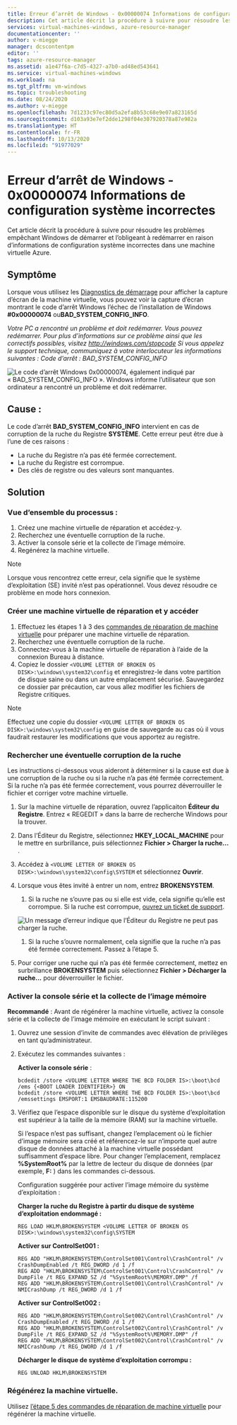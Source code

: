 ```yaml
---
title: Erreur d’arrêt de Windows - 0x00000074 Informations de configuration système incorrectes
description: Cet article décrit la procédure à suivre pour résoudre les problèmes empêchant Windows de démarrer et l’obligeant à redémarrer en raison d’informations de configuration système incorrectes dans une machine virtuelle Azure.
services: virtual-machines-windows, azure-resource-manager
documentationcenter: ''
author: v-miegge
manager: dcscontentpm
editor: ''
tags: azure-resource-manager
ms.assetid: a1e47f6a-c7d5-4327-a7b0-ad48ed543641
ms.service: virtual-machines-windows
ms.workload: na
ms.tgt_pltfrm: vm-windows
ms.topic: troubleshooting
ms.date: 08/24/2020
ms.author: v-miegge
ms.openlocfilehash: 7d1233c97ec80d5a2efa8b53c68e9e07a823165d
ms.sourcegitcommit: d103a93e7ef2dde1298f04e307920378a87e982a
ms.translationtype: HT
ms.contentlocale: fr-FR
ms.lasthandoff: 10/13/2020
ms.locfileid: "91977029"
---
```

# <a name="windows-stop-error---0x00000074-bad-system-config-info"></a>Erreur d’arrêt de Windows - 0x00000074 Informations de configuration système incorrectes

Cet article décrit la procédure à suivre pour résoudre les problèmes empêchant Windows de démarrer et l’obligeant à redémarrer en raison d’informations de configuration système incorrectes dans une machine virtuelle Azure.

## <a name="symptom"></a>Symptôme

Lorsque vous utilisez les [Diagnostics de démarrage](./boot-diagnostics.md) pour afficher la capture d’écran de la machine virtuelle, vous pouvez voir la capture d’écran montrant le code d’arrêt Windows l’échec de l’installation de Windows **#0x00000074** ou**BAD_SYSTEM_CONFIG_INFO**.

*Votre PC a rencontré un problème et doit redémarrer. Vous pouvez redémarrer.* 
*Pour plus d’informations sur ce problème ainsi que les correctifs possibles, visitez http://windows.com/stopcode* 
*Si vous appelez le support technique, communiquez à votre interlocuteur les informations suivantes :* 
*Code d’arrêt : BAD_SYSTEM_CONFIG_INFO*

  ![Le code d’arrêt Windows 0x00000074, également indiqué par « BAD_SYSTEM_CONFIG_INFO ». Windows informe l’utilisateur que son ordinateur a rencontré un problème et doit redémarrer.](./media/windows-stop-error-bad-system-config-info/1.png)

## <a name="cause"></a>Cause :

Le code d’arrêt **BAD_SYSTEM_CONFIG_INFO** intervient en cas de corruption de la ruche du Registre **SYSTÈME**. Cette erreur peut être due à l’une de ces raisons :

- La ruche du Registre n’a pas été fermée correctement.
- La ruche du Registre est corrompue.
- Des clés de registre ou des valeurs sont manquantes.

## <a name="solution"></a>Solution

### <a name="process-overview"></a>Vue d’ensemble du processus :

1. Créez une machine virtuelle de réparation et accédez-y.
1. Recherchez une éventuelle corruption de la ruche.
1. Activer la console série et la collecte de l’image mémoire.
1. Regénérez la machine virtuelle.

> [!NOTE]
> Lorsque vous rencontrez cette erreur, cela signifie que le système d’exploitation (SE) invité n’est pas opérationnel. Vous devez résoudre ce problème en mode hors connexion.

### <a name="create-and-access-a-repair-vm"></a>Créer une machine virtuelle de réparation et y accéder

1. Effectuez les étapes 1 à 3 des [commandes de réparation de machine virtuelle](./repair-windows-vm-using-azure-virtual-machine-repair-commands.md) pour préparer une machine virtuelle de réparation.
1. Recherchez une éventuelle corruption de la ruche.
1. Connectez-vous à la machine virtuelle de réparation à l’aide de la connexion Bureau à distance.
1. Copiez le dossier `<VOLUME LETTER OF BROKEN OS DISK>:\windows\system32\config` et enregistrez-le dans votre partition de disque saine ou dans un autre emplacement sécurisé. Sauvegardez ce dossier par précaution, car vous allez modifier les fichiers de Registre critiques. 

> [!NOTE]
> Effectuez une copie du dossier `<VOLUME LETTER OF BROKEN OS DISK>:\windows\system32\config` en guise de sauvegarde au cas où il vous faudrait restaurer les modifications que vous apportez au registre.

### <a name="check-for-hive-corruption"></a>Rechercher une éventuelle corruption de la ruche

Les instructions ci-dessous vous aideront à déterminer si la cause est due à une corruption de la ruche ou si la ruche n’a pas été fermée correctement. Si la ruche n’a pas été fermée correctement, vous pourrez déverrouiller le fichier et corriger votre machine virtuelle.

1. Sur la machine virtuelle de réparation, ouvrez l’applicaiton **Éditeur du Registre**. Entrez « REGEDIT » dans la barre de recherche Windows pour la trouver.
1. Dans l’Éditeur du Registre, sélectionnez **HKEY_LOCAL_MACHINE** pour le mettre en surbrillance, puis sélectionnez **Fichier > Charger la ruche...** .
1. Accédez à `<VOLUME LETTER OF BROKEN OS DISK>:\windows\system32\config\SYSTEM` et sélectionnez **Ouvrir**.
1. Lorsque vous êtes invité à entrer un nom, entrez **BROKENSYSTEM**.

   1. Si la ruche ne s’ouvre pas ou si elle est vide, cela signifie qu’elle est corrompue. Si la ruche est corrompue, [ouvrez un ticket de support](https://portal.azure.com/?#blade/Microsoft_Azure_Support/HelpAndSupportBlade).

     ![Un message d’erreur indique que l’Éditeur du Registre ne peut pas charger la ruche.](./media/windows-stop-error-bad-system-config-info/2.png)

   1. Si la ruche s’ouvre normalement, cela signifie que la ruche n’a pas été fermée correctement. Passez à l’étape 5.

1. Pour corriger une ruche qui n’a pas été fermée correctement, mettez en surbrillance **BROKENSYSTEM** puis sélectionnez **Fichier > Décharger la ruche...** pour déverrouiller le fichier.

### <a name="enable-the-serial-console-and-memory-dump-collection"></a>Activer la console série et la collecte de l’image mémoire

**Recommandé** : Avant de régénérer la machine virtuelle, activez la console série et la collecte de l’image mémoire en exécutant le script suivant :

1. Ouvrez une session d’invite de commandes avec élévation de privilèges en tant qu’administrateur.
1. Exécutez les commandes suivantes :

   **Activer la console série** :
   
   ```
   bcdedit /store <VOLUME LETTER WHERE THE BCD FOLDER IS>:\boot\bcd /ems {<BOOT LOADER IDENTIFIER>} ON 
   bcdedit /store <VOLUME LETTER WHERE THE BCD FOLDER IS>:\boot\bcd /emssettings EMSPORT:1 EMSBAUDRATE:115200
   ```

1. Vérifiez que l’espace disponible sur le disque du système d’exploitation est supérieur à la taille de la mémoire (RAM) sur la machine virtuelle.

   Si l’espace n’est pas suffisant, changez l’emplacement où le fichier d’image mémoire sera créé et référencez-le sur n’importe quel autre disque de données attaché à la machine virtuelle possédant suffisamment d’espace libre. Pour changer l’emplacement, remplacez **%SystemRoot%** par la lettre de lecteur du disque de données (par exemple, **F:** ) dans les commandes ci-dessous.

   Configuration suggérée pour activer l’image mémoire du système d’exploitation :

   **Charger la ruche du Registre à partir du disque de système d’exploitation endommagé :**

   ```
   REG LOAD HKLM\BROKENSYSTEM <VOLUME LETTER OF BROKEN OS DISK>:\windows\system32\config\SYSTEM
   ```

   **Activer sur ControlSet001 :**

   ```
   REG ADD "HKLM\BROKENSYSTEM\ControlSet001\Control\CrashControl" /v CrashDumpEnabled /t REG_DWORD /d 1 /f 
   REG ADD "HKLM\BROKENSYSTEM\ControlSet001\Control\CrashControl" /v DumpFile /t REG_EXPAND_SZ /d "%SystemRoot%\MEMORY.DMP" /f 
   REG ADD "HKLM\BROKENSYSTEM\ControlSet001\Control\CrashControl" /v NMICrashDump /t REG_DWORD /d 1 /f 
   ```

   **Activer sur ControlSet002 :**

   ```
   REG ADD "HKLM\BROKENSYSTEM\ControlSet002\Control\CrashControl" /v CrashDumpEnabled /t REG_DWORD /d 1 /f 
   REG ADD "HKLM\BROKENSYSTEM\ControlSet002\Control\CrashControl" /v DumpFile /t REG_EXPAND_SZ /d "%SystemRoot%\MEMORY.DMP" /f 
   REG ADD "HKLM\BROKENSYSTEM\ControlSet002\Control\CrashControl" /v NMICrashDump /t REG_DWORD /d 1 /f 
   ```

   **Décharger le disque de système d’exploitation corrompu :**

   ```
   REG UNLOAD HKLM\BROKENSYSTEM
   ```
   
### <a name="rebuild-the-vm"></a>Régénérez la machine virtuelle.

Utilisez [l’étape 5 des commandes de réparation de machine virtuelle](./repair-windows-vm-using-azure-virtual-machine-repair-commands.md#repair-process-example) pour régénérer la machine virtuelle.